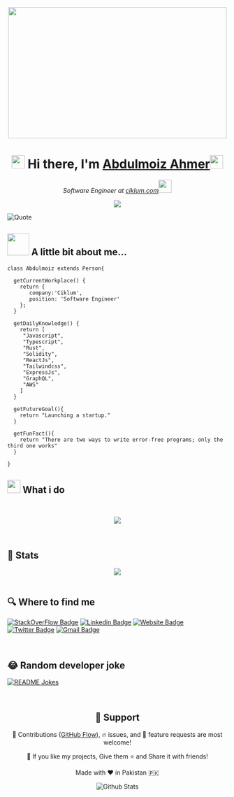 
<div align="center">
  <img width="500" height="300" src="https://media.giphy.com/media/9B8wYztAoe1zO/source.gif" >  
   
   <h1><img src="https://media.giphy.com/media/hvRJCLFzcasrR4ia7z/giphy.gif" width="30px" height="30px"> Hi there, I'm <a href="https://dazzling-dijkstra-8e10ca.netlify.app">Abdulmoiz Ahmer</a><img src="https://github.com/blackcater/blackcater/raw/main/images/banner.gif" width="30px"  /> 
  </h1>
   
 <p><em>Software Engineer at <a href="https://www.ciklum.com/">ciklum.com</a><img src="https://media.giphy.com/media/WUlplcMpOCEmTGBtBW/giphy.gif" width="30"> 
</em></p>  
  
<img src="https://readme-typing-svg.herokuapp.com/?lines=Full-stack%20web,blockchain%20and%20app%20developer;Experienced%20Software%20Developer;3.5%2B%20years%20of%20coding%20experience;Always%20learning%20new%20things&font=Fira%20Code&center=true&width=580&height=45&color=f75c7e&vCenter=true&size=22">
</div>

   ![Quote](https://github-readme-quotes.herokuapp.com/quote?theme=dracula&animation=default&layout=default&font=default)

## <img src="https://media.giphy.com/media/VgCDAzcKvsR6OM0uWg/giphy.gif" width="50"> A little bit about me...  
```
class Abdulmoiz extends Person{

  getCurrentWorkplace() {
    return {
       company:'Ciklum',
       position: 'Software Engineer' 
    };
  }

  getDailyKnowledge() {
    return [
     "Javascript",
     "Typescript",
     "Rust",
     "Solidity",
     "ReactJs",
     "Tailwindcss",
     "ExpressJs",
     "GraphQL",
     "AWS"
    ]
  }
  
  getFutureGoal(){
    return "Launching a startup."
  }
  
  getFunFact(){
    return "There are two ways to write error-free programs; only the third one works"
  }
  
}
```

## <img src="https://media.giphy.com/media/WUlplcMpOCEmTGBtBW/giphy.gif" width="30">    What i do


<br />

<p align="center">
   <img src="https://media.giphy.com/media/f9XgHHnPnDjOF1hWpl/giphy.gif" />
   </p>
   
   
<br />


## 📝 Stats
<div align="center">
	<img src="https://cdn.jsdelivr.net/gh/holic-x/holic-x/assets/github-contribution-grid-snake.svg" />
</div>

<br />

## 🔍 Where to find me

[![StackOverFlow Badge](https://img.shields.io/badge/-Abdulmoiz%20Ahmer-lightgrey?style=flat&logo=stackoverflow&logoColor=white&link=https://www.linkedin.com/in/abdulmoiz-ahmer-821a19115/)](https://www.linkedin.com/in/abdulmoiz-ahmer-821a19115/)
[![Linkedin Badge](https://img.shields.io/badge/-Abdulmoiz%20Ahmer-blue?style=?style=flat&logo=Linkedin&logoColor=white&link=https://www.linkedin.com/in/abdulmoiz-ahmer-821a19115/)](https://www.linkedin.com/in/abdulmoiz-ahmer-821a19115/)
[![Website Badge](https://img.shields.io/badge/-abdulmoiz.me-47CCCC?style=flat&logo=Google-Chrome&logoColor=white&link=https://dazzling-dijkstra-8e10ca.netlify.app/)](https://dazzling-dijkstra-8e10ca.netlify.app)
[![Twitter Badge](https://img.shields.io/badge/-@abdulmoiz-1ca0f1?style=flat&labelColor=1ca0f1&logo=twitter&logoColor=white&link=https://twitter.com/SinProgramming)](https://twitter.com/SinProgramming)
[![Gmail Badge](https://img.shields.io/badge/abdulmoiz-c14438?style=flat&logo=Gmail&logoColor=white&link=mailto:abdulmoizahmer1996@gmail.com)](mailto:abdulmoizahmer1996@gmail.com)

<br />



## 😂 Random developer joke

<a href="https://readme-jokes.vercel.app"><img align="center" src="https://readme-jokes.vercel.app/api?bgColor=%23073b4c&textColor=%2306d6a0&aColor=%2306d6a0&borderColor=%2306d6a0" alt="README Jokes"></a>

<br />

<h2 align="center">🤝 Support</h2>

<p align="center">🎀 Contributions (<a href="https://guides.github.com/introduction/flow" title="GitHub flow">GitHub Flow</a>), 🔥 issues, and 🥮 feature requests are most welcome!</p>

<p align="center">💙 If you like my projects, Give them ⭐ and Share it with friends!</p>
</p>
<p align="center">Made with ❤️ in Pakistan 🇵🇰</p>


<p align="center">
        <img src="https://raw.githubusercontent.com/bornmay/bornmay/Update/svg/Bottom.svg" alt="Github Stats" />
</p>


